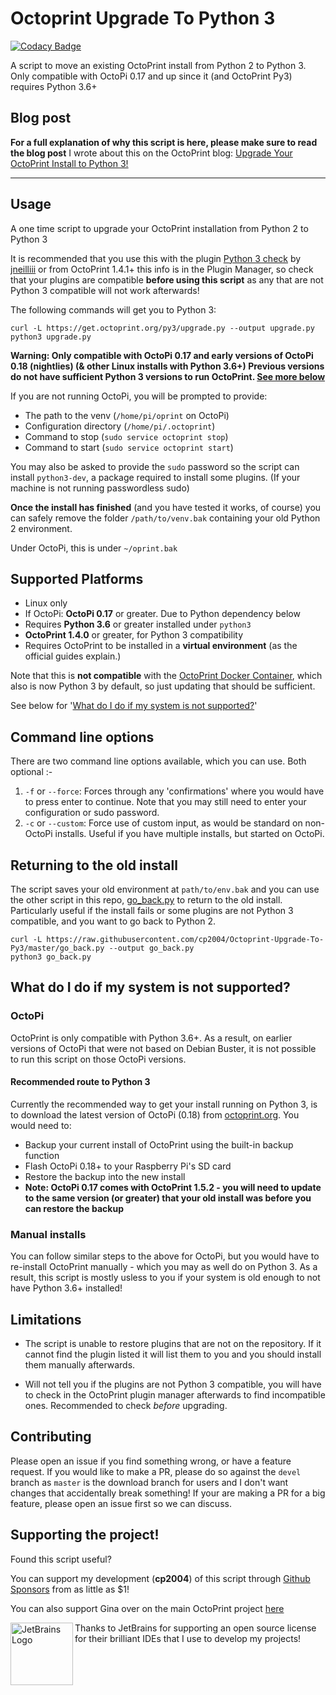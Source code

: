 # Octoprint Upgrade To Python 3
[![Codacy Badge](https://app.codacy.com/project/badge/Grade/110c98d760aa4e088fdf5a69adcbc4a9)](https://www.codacy.com/manual/cp2004/Octoprint-Upgrade-To-Py3?utm_source=github.com&amp;utm_medium=referral&amp;utm_content=cp2004/Octoprint-Upgrade-To-Py3&amp;utm_campaign=Badge_Grade)

A script to move an existing OctoPrint install from Python 2 to Python 3.
Only compatible with OctoPi 0.17 and up since it (and OctoPrint Py3) requires Python 3.6+

## Blog post
**For a full explanation of why this script is here, please make sure to read the blog post** I wrote about this on the OctoPrint blog: [Upgrade Your OctoPrint Install to Python 3!](https://octoprint.org/blog/2020/09/10/upgrade-to-py3/)

---
## Usage
A one time script to upgrade your OctoPrint installation from Python 2 to Python 3

It is recommended that you use this with the plugin [Python 3 check](https://plugins.octoprint.org/plugins/Python3PluginCompatibilityCheck/) by [jneilliii](https://github.com/jneilliii) or from OctoPrint 1.4.1+ this info is in the Plugin Manager, so check that your plugins are compatible **before using this script** as any that are not Python 3 compatible will not work afterwards!

The following commands will get you to Python 3:
```
curl -L https://get.octoprint.org/py3/upgrade.py --output upgrade.py
python3 upgrade.py
```
**Warning: Only compatible with OctoPi 0.17 and early versions of OctoPi 0.18 (nightlies) (& other Linux installs with Python 3.6+) Previous versions do not have sufficient Python 3 versions to run OctoPrint. [See more below](https://github.com/cp2004/Octoprint-Upgrade-To-Py3#what-do-i-do-if-my-system-is-not-supported)**

If you are not running OctoPi, you will be prompted to provide:
  - The path to the venv (`/home/pi/oprint` on OctoPi)
  - Configuration directory (`/home/pi/.octoprint`)
  - Command to stop (`sudo service octoprint stop`)
  - Command to start (`sudo service octoprint start`)

You may also be asked to provide the `sudo` password so the script can install `python3-dev`, a package required to install some plugins. (If your machine is not running passwordless sudo)

**Once the install has finished** (and you have tested it works, of course) you can safely remove the folder `/path/to/venv.bak` containing your old Python 2 environment. 

Under OctoPi, this is under `~/oprint.bak`

## Supported Platforms
* Linux only
* If OctoPi: **OctoPi 0.17** or greater. Due to Python dependency below
* Requires **Python 3.6** or greater installed under `python3`
* **OctoPrint 1.4.0** or greater, for Python 3 compatibility
* Requires OctoPrint to be installed in a **virtual environment** (as the official guides explain.)

Note that this is **not compatible** with the [OctoPrint Docker Container](https://github.com/OctoPrint/octoprint-docker), which also is now Python 3 by default, so just updating that should be sufficient.

See below for '[What do I do if my system is not supported?](https://github.com/cp2004/Octoprint-Upgrade-To-Py3#what-do-i-do-if-my-system-is-not-supported)'

## Command line options
There are two command line options available, which you can use. Both optional :-
1. `-f` or `--force`: Forces through any 'confirmations' where you would have to press enter to continue. Note that you may still need to enter your configuration or sudo password.
2. `-c` or `--custom`: Force use of custom input, as would be standard on non-OctoPi installs. Useful if you have multiple installs, but started on OctoPi.

## Returning to the old install
The script saves your old environment at `path/to/env.bak` and you can use the other script in this repo, [go_back.py](https://github.com/cp2004/Octoprint-Upgrade-To-Py3/blob/master/go_back.py) to return to the old install. Particularly useful if the install fails or some plugins are not Python 3 compatible, and you want to go back to Python 2.
```
curl -L https://raw.githubusercontent.com/cp2004/Octoprint-Upgrade-To-Py3/master/go_back.py --output go_back.py
python3 go_back.py
```

## What do I do if my system is not supported?
### OctoPi
OctoPrint is only compatible with Python 3.6+. As a result, on earlier versions of OctoPi that were not based on Debian Buster, it is not possible to run this script on those OctoPi versions. 
#### Recommended route to Python 3
Currently the recommended way to get your install running on Python 3, is to download the latest version of OctoPi (0.18) from [octoprint.org](https://get.octoprint.org). You would need to:
* Backup your current install of OctoPrint using the built-in backup function
* Flash OctoPi 0.18+ to your Raspberry Pi's SD card
* Restore the backup into the new install
* **Note: OctoPi 0.17 comes with OctoPrint 1.5.2 - you will need to update to the same version (or greater) that your old install was before you can restore the backup**

### Manual installs
You can follow similar steps to the above for OctoPi, but you would have to re-install OctoPrint manually - which you may as well do on Python 3. As a result, this script is mostly usless to you if your system is old enough to not have Python 3.6+ installed!

## Limitations
* The script is unable to restore plugins that are not on the repository. If it cannot find the plugin listed it will list them to you and you should install them manually afterwards.

* Will not tell you if the plugins are not Python 3 compatible, you will have to check in the OctoPrint plugin manager afterwards to find incompatible ones. Recommended to check *before* upgrading.

## Contributing
Please open an issue if you find something wrong, or have a feature request.
If you would like to make a PR, please do so against the `devel` branch as `master` is the download branch for users and I don't want changes that accidentally break something!
If your are making a PR for a big feature, please open an issue first so we can discuss.

## Supporting the project!
Found this script useful?

You can support my development (**cp2004**) of this script through [Github Sponsors](https://github.com/sponsors/cp2004) from as little as $1!

You can also support Gina over on the main OctoPrint project [here](https://octoprint.org/support-octoprint/)

<a href="https://www.jetbrains.com/?from=cp2004"><img align="left" width="100" height="100" src="jetbrains-variant-2.png" alt="JetBrains Logo"></a> Thanks to JetBrains for supporting an open source license for their brilliant IDEs that I use to develop my projects!
